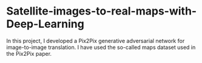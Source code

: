 # Satellite-images-to-real-maps-with-Deep-Learning
In this project, I developed a Pix2Pix generative adversarial network for image-to-image translation. I have used the so-called maps dataset used in the Pix2Pix paper.
